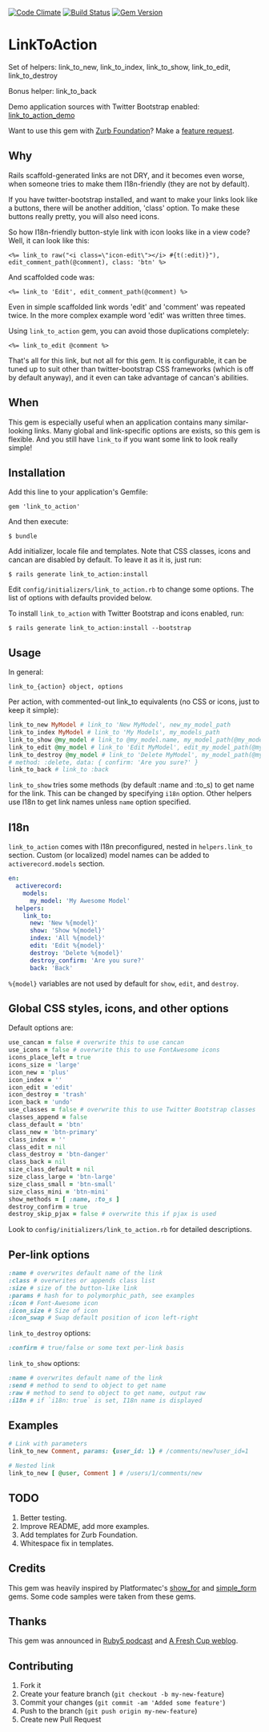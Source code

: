 [![Code Climate](https://codeclimate.com/github/denispeplin/link_to_action.png)](https://codeclimate.com/github/denispeplin/link_to_action)
[![Build Status](https://secure.travis-ci.org/denispeplin/link_to_action.png)](http://travis-ci.org/denispeplin/link_to_action)
[![Gem Version](https://fury-badge.herokuapp.com/rb/link_to_action.png)](http://badge.fury.io/rb/link_to_action)

# LinkToAction

Set of helpers: link_to_new, link_to_index, link_to_show, link_to_edit, link_to_destroy

Bonus helper: link_to_back

Demo application sources with Twitter Bootstrap enabled: [link_to_action_demo](https://github.com/denispeplin/link_to_action_demo)

Want to use this gem with [Zurb Foundation](http://foundation.zurb.com/)? Make a
[feature request](https://github.com/denispeplin/link_to_action/issues).

## Why

Rails scaffold-generated links are not DRY, and it becomes even worse,
when someone tries to make them I18n-friendly (they are not by default).

If you have twitter-bootstrap installed, and want to make your links look like
a buttons, there will be another addition, 'class' option. To make these buttons
really pretty, you will also need icons.

So how I18n-friendly button-style link with icon looks like in a view code?
Well, it can look like this:

```erb
<%= link_to raw("<i class=\"icon-edit\"></i> #{t(:edit)}"), edit_comment_path(@comment), class: 'btn' %>
```

And scaffolded code was:

```erb
<%= link_to 'Edit', edit_comment_path(@comment) %>
```

Even in simple scaffolded link words 'edit' and 'comment' was repeated twice.
In the more complex example word 'edit' was written three times.

Using `link_to_action` gem, you can avoid those duplications completely:

```erb
<%= link_to_edit @comment %>
```

That's all for this link, but not all for this gem. It is configurable, it can be
tuned up to suit other than twitter-bootstrap CSS frameworks (which is off by
default anyway), and it even can take advantage of cancan's abilities.

## When

This gem is especially useful when an application contains many similar-looking
links. Many global and link-specific options are exists, so this gem is flexible.
And you still have `link_to` if you want some link to look really simple!

## Installation

Add this line to your application's Gemfile:

    gem 'link_to_action'

And then execute:

    $ bundle

Add initializer, locale file and templates. Note that CSS classes, icons and
cancan are disabled by default. To leave it as it is, just run:

    $ rails generate link_to_action:install

Edit `config/initializers/link_to_action.rb` to change some options. The list of
options with defaults provided below.

To install `link_to_action` with Twitter Bootstrap and icons enabled, run:

    $ rails generate link_to_action:install --bootstrap

## Usage

In general:

    link_to_{action} object, options
    
Per action, with commented-out link_to equivalents (no CSS or icons, just to
keep it simple):

```ruby
link_to_new MyModel # link_to 'New MyModel', new_my_model_path
link_to_index MyModel # link_to 'My Models', my_models_path
link_to_show @my_model # link_to @my_model.name, my_model_path(@my_model)
link_to_edit @my_model # link_to 'Edit MyModel', edit_my_model_path(@my_model)
link_to_destroy @my_model # link_to 'Delete MyModel', my_model_path(@my_model),
# method: :delete, data: { confirm: 'Are you sure?' }
link_to_back # link_to :back
```

`link_to_show` tries some methods (by default :name and :to_s) to get
name for the link. This can be changed by specifying `i18n` option. Other
helpers use I18n to get link names unless `name` option specified.

## I18n

`link_to_action` comes with I18n preconfigured, nested in `helpers.link_to`
section. Custom (or localized) model names can be added to `activerecord.models`
section.

```yml
en:
  activerecord:
    models:
      my_model: 'My Awesome Model'
  helpers:
    link_to:
      new: 'New %{model}'
      show: 'Show %{model}'
      index: 'All %{model}'
      edit: 'Edit %{model}'
      destroy: 'Delete %{model}'
      destroy_confirm: 'Are you sure?'
      back: 'Back'
```

`%{model}` variables are not used by default for `show`, `edit`, and `destroy`.

## Global CSS styles, icons, and other options

Default options are:

```ruby
use_cancan = false # overwrite this to use cancan
use_icons = false # overwrite this to use FontAwesome icons
icons_place_left = true
icons_size = 'large'
icon_new = 'plus'
icon_index = ''
icon_edit = 'edit'
icon_destroy = 'trash'
icon_back = 'undo'
use_classes = false # overwrite this to use Twitter Bootstrap classes
classes_append = false
class_default = 'btn'
class_new = 'btn-primary'
class_index = ''
class_edit = nil
class_destroy = 'btn-danger'
class_back = nil
size_class_default = nil
size_class_large = 'btn-large'
size_class_small = 'btn-small'
size_class_mini = 'btn-mini'
show_methods = [ :name, :to_s ]
destroy_confirm = true
destroy_skip_pjax = false # overwrite this if pjax is used
```
Look to `config/initializers/link_to_action.rb` for detailed descriptions.

## Per-link options

```ruby
:name # overwrites default name of the link
:class # overwrites or appends class list
:size # size of the button-like link
:params # hash for to polymorphic_path, see examples
:icon # Font-Awesome icon
:icon_size # Size of icon
:icon_swap # Swap default position of icon left-right
```

`link_to_destroy` options:
```ruby
:confirm # true/false or some text per-link basis
```

`link_to_show` options:
```ruby
:name # overwrites default name of the link
:send # method to send to object to get name
:raw # method to send to object to get name, output raw
:i18n # if `i18n: true` is set, I18n name is displayed
```

## Examples

```ruby
# Link with parameters
link_to_new Comment, params: {user_id: 1} # /comments/new?user_id=1

# Nested link
link_to_new [ @user, Comment ] # /users/1/comments/new
```

## TODO

1. Better testing.
2. Improve README, add more examples.
3. Add templates for Zurb Foundation.
4. Whitespace fix in templates.

## Credits

This gem was heavily inspired by Platformatec's
[show_for](https://github.com/plataformatec/show_for) and
[simple_form](https://github.com/plataformatec/simple_form) gems. Some code
samples were taken from these gems.

## Thanks

This gem was announced in
[Ruby5 podcast](http://ruby5.envylabs.com/episodes/333-episode-329-december-11th-2012/stories/2906-link_to_action)
and
[A Fresh Cup weblog](http://afreshcup.com/home/2012/12/11/double-shot-1020.html).

## Contributing

1. Fork it
2. Create your feature branch (`git checkout -b my-new-feature`)
3. Commit your changes (`git commit -am 'Added some feature'`)
4. Push to the branch (`git push origin my-new-feature`)
5. Create new Pull Request
